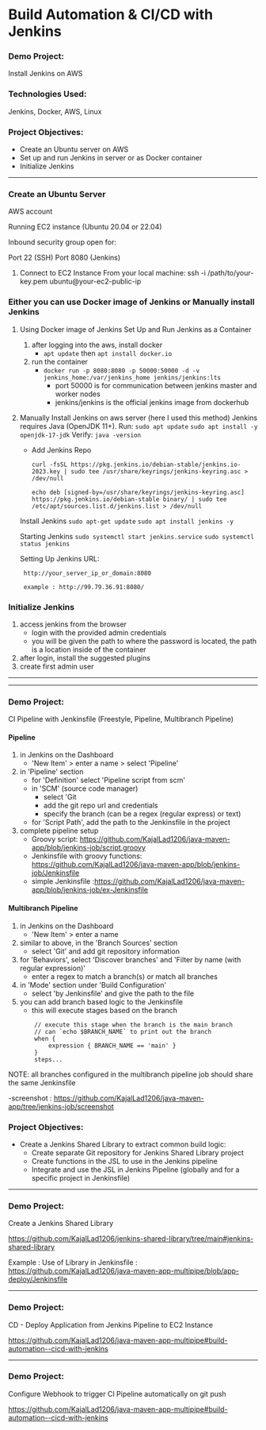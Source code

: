 # Build Automation & CI/CD with Jenkins

### Demo Project:
Install Jenkins on AWS

### Technologies Used:
Jenkins, Docker, AWS, Linux

### Project Objectives:
- Create an Ubuntu server on AWS
- Set up and run Jenkins in server or as Docker container
- Initialize Jenkins
---
### Create an Ubuntu Server
AWS account

Running EC2 instance (Ubuntu 20.04 or 22.04)

Inbound security group open for:

Port 22 (SSH)
Port 8080 (Jenkins)
1. Connect to EC2 Instance
From your local machine:
ssh -i /path/to/your-key.pem ubuntu@your-ec2-public-ip

### Either you can use Docker image of Jenkins or Manually install Jenkins
1. Using Docker image of Jenkins
    Set Up and Run Jenkins as a Container
    1. after logging into the aws, install docker
        - `apt update` then `apt install docker.io`
    2. run the container
        - `docker run -p 8080:8080 -p 50000:50000 -d -v jenkins_home:/var/jenkins_home jenkins/jenkins:lts`
            - port 50000 is for communication between jenkins master and worker nodes
            - jenkins/jenkins is the official jenkins image from dockerhub
2. Manually Install Jenkins on aws server (here I used this method)
    Jenkins requires Java (OpenJDK 11+). Run:
        `sudo apt update`
        `sudo apt install -y openjdk-17-jdk`
        Verify: `java -version`

   - Add Jenkins Repo 

        `curl -fsSL https://pkg.jenkins.io/debian-stable/jenkins.io-2023.key | sudo tee /usr/share/keyrings/jenkins-keyring.asc > /dev/null` 

        `echo deb [signed-by=/usr/share/keyrings/jenkins-keyring.asc] https://pkg.jenkins.io/debian-stable binary/ | sudo tee /etc/apt/sources.list.d/jenkins.list > /dev/null `

    Install Jenkins 
        `sudo apt-get update` 
        `sudo apt install jenkins -y` 

    Starting Jenkins 
        `sudo systemctl start jenkins.service` 
        `sudo systemctl status jenkins` 

    Setting Up Jenkins URL:

        http://your_server_ip_or_domain:8080

        example : http://99.79.36.91:8080/

### Initialize Jenkins
1. access jenkins from the browser
    - login with the provided admin credentials
    - you will be given the path to where the password is located, the path is a location inside of the container   
2. after login, install the suggested plugins
3. create first admin user
---
---
### Demo Project:
CI Pipeline with Jenkinsfile (Freestyle, Pipeline, Multibranch Pipeline)

#### Pipeline
1. in Jenkins on the Dashboard
    - 'New Item' > enter a name > select 'Pipeline'
2. in 'Pipeline' section
    - for 'Definition' select 'Pipeline script from scm'
    - in 'SCM' (source code manager)
        - select 'Git
        - add the git repo url and credentials
        - specify the branch (can be a regex (regular express) or text)
    - for 'Script Path', add the path to the Jenkinsfile in the project
3. complete pipeline setup
    - Groovy script: https://github.com/KajalLad1206/java-maven-app/blob/jenkins-job/script.groovy
    - Jenkinsfile with groovy functions: https://github.com/KajalLad1206/java-maven-app/blob/jenkins-job/Jenkinsfile
    - simple Jenkinsfile :https://github.com/KajalLad1206/java-maven-app/blob/jenkins-job/ex-Jenkinsfile
    
#### Multibranch Pipeline
1. in Jenkins on the Dashboard
    - 'New Item' > enter a name
2. similar to above, in the 'Branch Sources' section
    - select 'Git' and add git repository information
3. for 'Behaviors', select 'Discover branches' and 'Filter by name (with regular expression)'
    - enter a regex to match a branch(s) or match all branches
4. in 'Mode' section under 'Build Configuration'
    - select 'by Jenkinsfile' and give the path to the file
5. you can add branch based logic to the Jenkinsfile
    - this will execute stages based on the branch
    ```
        // execute this stage when the branch is the main branch
        // can `echo $BRANCH_NAME` to print out the branch
        when {
            expression { BRANCH_NAME == 'main' }
        }
        steps...
    ```
NOTE: all branches configured in the multibranch pipeline job should share the same Jenkinsfile

-screenshot : https://github.com/KajalLad1206/java-maven-app/tree/jenkins-job/screenshot


### Project Objectives:
- Create a Jenkins Shared Library to extract common build logic:
    - Create separate Git repository for Jenkins Shared Library project
    - Create functions in the JSL to use in the Jenkins pipeline
    - Integrate and use the JSL in Jenkins Pipeline (globally and for a specific project in Jenkinsfile)
---

### Demo Project:
Create a Jenkins Shared Library

https://github.com/KajalLad1206/jenkins-shared-library/tree/main#jenkins-shared-library

Example : Use of Library in Jenkinsfile : https://github.com/KajalLad1206/java-maven-app-multipipe/blob/app-deploy/Jenkinsfile

---

### Demo Project:
CD - Deploy Application from Jenkins Pipeline to EC2 Instance

https://github.com/KajalLad1206/java-maven-app-multipipe#build-automation--cicd-with-jenkins

---

### Demo Project:
Configure Webhook to trigger CI Pipeline automatically on git push

https://github.com/KajalLad1206/java-maven-app-multipipe#build-automation--cicd-with-jenkins



